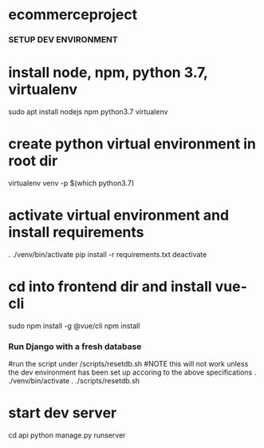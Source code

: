 # ecommerceproject
 
### SETUP DEV ENVIRONMENT ###

# install node, npm, python 3.7, virtualenv
sudo apt install nodejs npm python3.7 virtualenv

# create python virtual environment in root dir
virtualenv venv -p $(which python3.7)

# activate virtual environment and install requirements
. ./venv/bin/activate
pip install -r requirements.txt
deactivate

# cd into frontend dir and install vue-cli
sudo npm install -g @vue/cli
npm install




### Run Django with a fresh database ###
#run the script under /scripts/resetdb.sh
#NOTE this will not work unless the dev environment has been set up accoring to the above specifications
. ./venv/bin/activate
. ./scripts/resetdb.sh

# start dev server
cd api
python manage.py runserver
